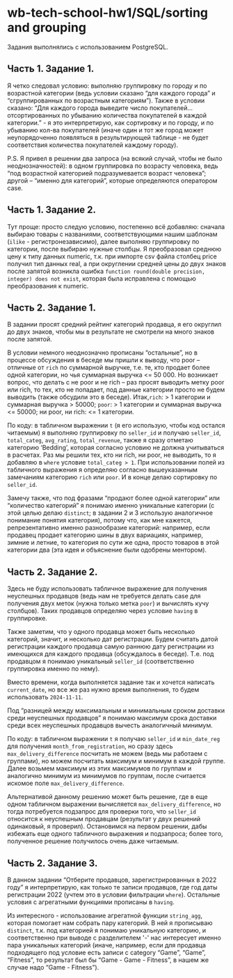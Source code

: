 # wb-tech-school-hw1/SQL/sorting and grouping

Задания выполнялись с использованием PostgreSQL.

## Часть 1. Задание 1.
Я четко следовал условию: выполняю группировку по городу и по возрастной категории (ведь условии сказано “для каждого города” и “сгруппированных по возрастным категориям”). Также в условии сказано: “Для каждого города выведите число покупателей… отсортированных по убыванию количества покупателей в каждой категории.” - я это интерпретирую, как сортировку и по городу, и по убыванию кол-ва покупателей (иначе один и тот же город может неупорядоченно появляться в результирующей таблице - не будет соответствия количества покупателей каждому городу). 

P.S. Я привел в решении два запроса (на всякий случай, чтобы не было неоднозначностей): в одном группировка по возрасту человека, ведь “под возрастной категорией подразумевается возраст человека”; другой – “именно для категорий”, которые определяются оператором case.

## Часть 1. Задание 2.
Тут проще: просто следую условию, постепенно всё добавляю: сначала выбираю товары с названиями, соответствующими нашим шаблонам (`ilike` - регистронезависимо), далее выполняю группировку по категории, после выбираю нужные столбцы. Я преобразовал среднюю цену к типу данных numeric, т.к. при импорте csv файла столбец price получил тип данных real, а при округлении средней цены до двух знаков после запятой возникла ошибка `function round(double precision, integer) does not exist`, которая была исправлена с помощью преобразования к numeric.

## Часть 2. Задание 1. 
В задании просят средний рейтинг категорий продавца, я его округлил до двух знаков, чтобы мы в результате не смотрели на много знаков после запятой. 

В условии немного неоднозначно прописаны “остальные”, но в процессе обсуждения в беседе мы пришли к выводу, что poor – отличные от `rich` по суммарной выручке, т.е. те, кто продает более одной категории, но чья суммарная выручка <= 50 000. Но возникает вопрос, что делать с не poor и не rich – раз просят выводить метку poor или rich, то тех, кто не попадает, под данные категории просто не будем выводить (также обсудили это в беседе). Итак,`rich`: > 1 категории и суммарная выручка > 50000; `poor`: > 1 категории и суммарная выручка <= 50000; ни poor, ни rich: <= 1 категории. 

По коду: в табличном выражении `t` (я его использую, чтобы код остался читаемым) я выполняю группировку по `seller_id` и получаю `seller_id`, `total_categ`, `avg_rating`, `total_revenue`, также я сразу отметаю категорию ‘Bedding’, которая согласно условию не должна учитываться в расчетах. Раз мы решили тех, кто ни rich, ни poor, не выводить, то я добавляю в `where` условие `total_categ > 1`. При использовании полей из табличного выражения я определяю согласно вышеуказанным замечаниям категорию `rich` или `poor`. И в конце делаю сортировку по `seller_id`.

Замечу также, что под фразами “продают более одной категории” или “количество категорий” я понимаю именно уникальные категории (с этой целью делаю `distinct`; в задании 2 и 3 использую аналогичное понимание понятия категория), потому что, как мне кажется, репрезентативно именно разнообразие категорий: например, если продавец продает категорию шины в двух вариациях, например, зимние и летние, то категория по сути же одна, просто товаров в этой категории два (эта идея и объяснение были одобрены ментором).

## Часть 2. Задание 2.
Здесь не буду использовать табличное выражение для получения неуспешных продавцов (ведь нам не требуется делать case для получения двух меток (нужна только метка `poor`) и вычислять кучу столбцов). Таких продавцов определяю через условие `having` в группировке.

Также заметим, что у одного продавца может быть несколько категорий, значит, и несколько дат регистрации. Будем считать датой регистрации каждого продавца самую раннюю дату регистрации из имеющихся для каждого продавца (обсуждалось в беседе). Т.е. под продавцом я понимаю уникальный `seller_id` (соответственно группировка именно по нему). 

Вместо времени, когда выполняется задание так и хочется написать `current_date`, но все же раз нужно время выполнения, то будем использовать `2024-11-11`.

Под “разницей между максимальным и минимальным сроком доставки среди неуспешных продавцов” я понимаю максимум срока доставки среди всех неуспешных продавцов вычесть аналогичный минимум.

По коду: в табличном выражении `t` я получаю `seller_id` и `min_date_reg` для получения `month_from_registration`, но сразу здесь `max_delivery_difference` посчитать не можем (ведь мы работаем с группами), но можем посчитать максимум и минимум в каждой группе. Далее возьмем максимум из этих максимумов по группам и аналогично минимум из минимумов по группам, после считается искомое поле `max_delivery_difference`. 

Альтернативой данному решению может быть решение, где в еще одном табличном выражении вычисляется `max_delivery_difference`, но тогда потребуется подзапрос для проверки того, что `seller_id` относится к неуспешным продавцам (результат у двух решений одинаковый, я проверил). Остановимся на первом решении, дабы избежать еще одного табличного выражения и подзапроса; более того, полученное решение получилось очень даже читаемым.

## Часть 2. Задание 3.
В данном задании “Отберите продавцов, зарегистрированных в 2022 году” я интерпретирую, как только те записи продавцов, где год даты регистрации 2022 (учтем это в условии фильтрации `where`). Остальные условия с агрегатными функциями прописаны в `having`.

Из интересного - использование агрегатной функции `string_agg`, которая помогает нам собрать пару категорий. В ней я прописываю `distinct`, т.к. под категорией я понимаю уникальную категорию, и соответственно при выводе с разделителем '-' нас интересует именно пара уникальных категорий (иначе, например, если для продавца подходящего под условие есть записи с category “Game”, “Game”, “Fitness”, то результат был бы “Game - Game - Fitness”, в нашем же случае надо “Game - Fitness”).
